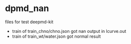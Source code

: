 # dpmd_nan
files for test deepmd-kit
- train of train_chno/chno.json got nan output in lcurve.out
- train of train_wt/water.json got normal result
